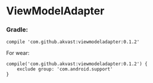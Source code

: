 # ViewModelAdapter

### Gradle:
```
compile 'com.github.akvast:viewmodeladapter:0.1.2'
```
For wear:
```
compile('com.github.akvast:viewmodeladapter:0.1.2') {
    exclude group: 'com.android.support'
}
```
